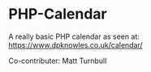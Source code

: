 # PHP-Calendar
A really basic PHP calendar as seen at:
https://www.dpknowles.co.uk/calendar/

Co-contributer: Matt Turnbull

